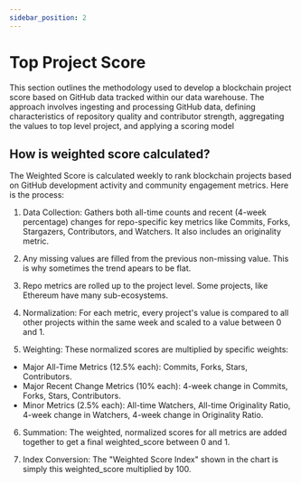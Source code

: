 ```yaml
---
sidebar_position: 2
---
```


# Top Project Score

This section outlines the methodology used to develop a blockchain project score based on GitHub data tracked within our data warehouse. The approach involves ingesting and processing GitHub data, defining characteristics of repository quality and contributor strength, aggregating the values to top level project, and applying a scoring model

## How is weighted score calculated?

The Weighted Score is calculated weekly to rank blockchain projects based on GitHub development activity and community engagement metrics. Here is the process:

1. Data Collection: Gathers both all-time counts and recent (4-week percentage) changes for repo-specific key metrics like Commits, Forks, Stargazers, Contributors, and Watchers. It also includes an originality metric.

2. Any missing values are filled from the previous non-missing value. This is why sometimes the trend apears to be flat.

3. Repo metrics are rolled up to the project level. Some projects, like Ethereum have many sub-ecosystems.

4. Normalization: For each metric, every project's value is compared to all other projects within the same week and scaled to a value between 0 and 1.

5. Weighting: These normalized scores are multiplied by specific weights:

- Major All-Time Metrics (12.5% each): Commits, Forks, Stars, Contributors.
- Major Recent Change Metrics (10% each): 4-week change in Commits, Forks, Stars, Contributors.
- Minor Metrics (2.5% each): All-time Watchers, All-time Originality Ratio, 4-week change in Watchers, 4-week change in Originality Ratio.
6. Summation: The weighted, normalized scores for all metrics are added together to get a final weighted_score between 0 and 1.

7. Index Conversion: The "Weighted Score Index" shown in the chart is simply this weighted_score multiplied by 100.
